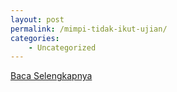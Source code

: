 ```yaml
---
layout: post
permalink: /mimpi-tidak-ikut-ujian/
categories:
    - Uncategorized
---
```


[Baca Selengkapnya](/02)
